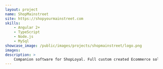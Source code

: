 ```yaml
---
layout: project
name: ShopMainstreet
site: https://shopyourmainstreet.com
skills:
    - Angular 2+
    - TypeScript
    - Node.js
    - MySql
showcase_image: /public/images/projects/shopmainstreet/logo.png
images:
description: > 
    Companion software for ShopLoyal. Full custom created Ecommerce solution for small town businesses. Includes Gift Cards, Discount, and Payment Processing.
---
```

